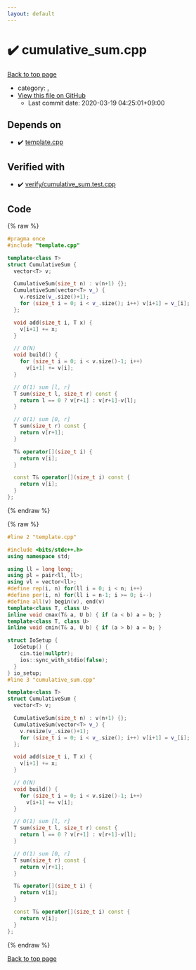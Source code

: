 ```yaml
---
layout: default
---
```


<!-- mathjax config similar to math.stackexchange -->
<script type="text/javascript" async
  src="https://cdnjs.cloudflare.com/ajax/libs/mathjax/2.7.5/MathJax.js?config=TeX-MML-AM_CHTML">
</script>
<script type="text/x-mathjax-config">
  MathJax.Hub.Config({
    TeX: { equationNumbers: { autoNumber: "AMS" }},
    tex2jax: {
      inlineMath: [ ['$','$'] ],
      processEscapes: true
    },
    "HTML-CSS": { matchFontHeight: false },
    displayAlign: "left",
    displayIndent: "2em"
  });
</script>

<script type="text/javascript" src="https://cdnjs.cloudflare.com/ajax/libs/jquery/3.4.1/jquery.min.js"></script>
<script src="https://cdn.jsdelivr.net/npm/jquery-balloon-js@1.1.2/jquery.balloon.min.js" integrity="sha256-ZEYs9VrgAeNuPvs15E39OsyOJaIkXEEt10fzxJ20+2I=" crossorigin="anonymous"></script>
<script type="text/javascript" src="../assets/js/copy-button.js"></script>
<link rel="stylesheet" href="../assets/css/copy-button.css" />


# :heavy_check_mark: cumulative_sum.cpp

<a href="../index.html">Back to top page</a>

* category: <a href="../index.html#5058f1af8388633f609cadb75a75dc9d">.</a>
* <a href="{{ site.github.repository_url }}/blob/master/cumulative_sum.cpp">View this file on GitHub</a>
    - Last commit date: 2020-03-19 04:25:01+09:00




## Depends on

* :heavy_check_mark: <a href="template.cpp.html">template.cpp</a>


## Verified with

* :heavy_check_mark: <a href="../verify/verify/cumulative_sum.test.cpp.html">verify/cumulative_sum.test.cpp</a>


## Code

<a id="unbundled"></a>
{% raw %}
```cpp
#pragma once
#include "template.cpp"

template<class T>
struct CumulativeSum {
  vector<T> v;

  CumulativeSum(size_t n) : v(n+1) {};
  CumulativeSum(vector<T> v_) {
    v.resize(v_.size()+1);
    for (size_t i = 0; i < v_.size(); i++) v[i+1] = v_[i];
  };

  void add(size_t i, T x) {
    v[i+1] += x;
  }

  // O(N)
  void build() {
    for (size_t i = 0; i < v.size()-1; i++)
      v[i+1] += v[i];
  }

  // O(1) sum [l, r]
  T sum(size_t l, size_t r) const {
    return l == 0 ? v[r+1] : v[r+1]-v[l];
  }

  // O(1) sum [0, r]
  T sum(size_t r) const {
    return v[r+1];
  }

  T& operator[](size_t i) {
    return v[i];
  }

  const T& operator[](size_t i) const {
    return v[i];
  }
};

```
{% endraw %}

<a id="bundled"></a>
{% raw %}
```cpp
#line 2 "template.cpp"

#include <bits/stdc++.h>
using namespace std;

using ll = long long;
using pl = pair<ll, ll>;
using vl = vector<ll>;
#define rep(i, n) for(ll i = 0; i < n; i++)
#define per(i, n) for(ll i = n-1; i >= 0; i--)
#define all(v) begin(v), end(v)
template<class T, class U>
inline void cmax(T& a, U b) { if (a < b) a = b; }
template<class T, class U>
inline void cmin(T& a, U b) { if (a > b) a = b; }

struct IoSetup {
  IoSetup() {
    cin.tie(nullptr);
    ios::sync_with_stdio(false);
  }
} io_setup;
#line 3 "cumulative_sum.cpp"

template<class T>
struct CumulativeSum {
  vector<T> v;

  CumulativeSum(size_t n) : v(n+1) {};
  CumulativeSum(vector<T> v_) {
    v.resize(v_.size()+1);
    for (size_t i = 0; i < v_.size(); i++) v[i+1] = v_[i];
  };

  void add(size_t i, T x) {
    v[i+1] += x;
  }

  // O(N)
  void build() {
    for (size_t i = 0; i < v.size()-1; i++)
      v[i+1] += v[i];
  }

  // O(1) sum [l, r]
  T sum(size_t l, size_t r) const {
    return l == 0 ? v[r+1] : v[r+1]-v[l];
  }

  // O(1) sum [0, r]
  T sum(size_t r) const {
    return v[r+1];
  }

  T& operator[](size_t i) {
    return v[i];
  }

  const T& operator[](size_t i) const {
    return v[i];
  }
};

```
{% endraw %}

<a href="../index.html">Back to top page</a>

